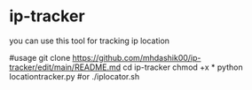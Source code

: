# ip-tracker
you can use this tool for tracking ip location

#usage
git clone https://github.com/mhdashik00/ip-tracker/edit/main/README.md
cd ip-tracker
chmod +x *
python locationtracker.py
#or
./iplocator.sh


